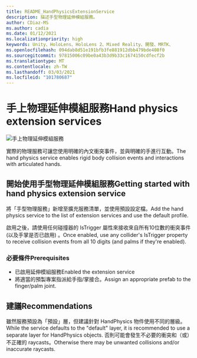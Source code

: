 ```yaml
---
title: README_HandPhysicsExtensionService
description: 描述手型物理延伸模組服務。
author: CDiaz-MS
ms.author: cadia
ms.date: 01/12/2021
ms.localizationpriority: high
keywords: Unity、HoloLens、HoloLens 2、Mixed Reality、開發、MRTK、
ms.openlocfilehash: 094dab8d51e191bfb3fe881912dbb479bde408f0
ms.sourcegitcommit: 97815006c09be0a43b3d9b33c1674150cdfecf2b
ms.translationtype: MT
ms.contentlocale: zh-TW
ms.lasthandoff: 03/03/2021
ms.locfileid: "101780687"
---
```

# <a name="hand-physics-extension-services"></a><span data-ttu-id="3c118-104">手上物理延伸模組服務</span><span class="sxs-lookup"><span data-stu-id="3c118-104">Hand physics extension services</span></span>

![手上物理延伸模組服務](../../images/hand-physics/MRTK_UX_HandPhysics_Main.jpg)

<span data-ttu-id="3c118-106">實際的物理服務可讓您使用明確的內文衝突事件，並與明確的手進行互動。</span><span class="sxs-lookup"><span data-stu-id="3c118-106">The hand physics service enables rigid body collision events and interactions with articulated hands.</span></span>

## <a name="getting-started-with-hand-physics-extension-service"></a><span data-ttu-id="3c118-107">開始使用手型物理延伸模組服務</span><span class="sxs-lookup"><span data-stu-id="3c118-107">Getting started with hand physics extension service</span></span>

<span data-ttu-id="3c118-108">將「手型物理服務」新增至擴充服務清單，並使用預設設定檔。</span><span class="sxs-lookup"><span data-stu-id="3c118-108">Add the hand physics service to the list of extension services and use the default profile.</span></span>

<span data-ttu-id="3c118-109">啟用之後，請使用任何碰撞器的 IsTrigger 屬性來接收來自所有10位數的衝突事件 (以及手掌是否已啟用) 。</span><span class="sxs-lookup"><span data-stu-id="3c118-109">Once enabled, use any collider's IsTrigger property to receive collision events from all 10 digits (and palms if they're enabled).</span></span>

### <a name="prerequisites"></a><span data-ttu-id="3c118-110">必要條件</span><span class="sxs-lookup"><span data-stu-id="3c118-110">Prerequisites</span></span>

- <span data-ttu-id="3c118-111">已啟用延伸模組服務</span><span class="sxs-lookup"><span data-stu-id="3c118-111">Enabled the extension service</span></span>
- <span data-ttu-id="3c118-112">將適當的預製專案指派給手指/掌接合。</span><span class="sxs-lookup"><span data-stu-id="3c118-112">Assign an appropriate prefab to the finger/palm joint.</span></span>

## <a name="recommendations"></a><span data-ttu-id="3c118-113">建議</span><span class="sxs-lookup"><span data-stu-id="3c118-113">Recommendations</span></span>

<span data-ttu-id="3c118-114">雖然服務預設為「預設」層，但建議針對 HandPhysics 物件使用不同的層級。</span><span class="sxs-lookup"><span data-stu-id="3c118-114">While the service defaults to the "default" layer, it is recommended to use a separate layer for HandPhysics objects.</span></span> <span data-ttu-id="3c118-115">否則可能會發生不必要的衝突和（或）不正確的 raycasts。</span><span class="sxs-lookup"><span data-stu-id="3c118-115">Otherwise there may be unwanted collisions and/or inaccurate raycasts.</span></span>
